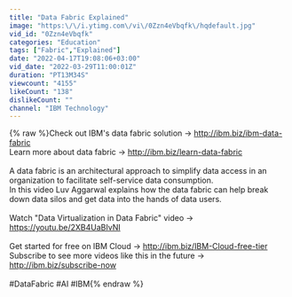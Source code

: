 ```yaml
---
title: "Data Fabric Explained"
image: "https:\/\/i.ytimg.com\/vi\/0Zzn4eVbqfk\/hqdefault.jpg"
vid_id: "0Zzn4eVbqfk"
categories: "Education"
tags: ["Fabric","Explained"]
date: "2022-04-17T19:08:06+03:00"
vid_date: "2022-03-29T11:00:01Z"
duration: "PT13M34S"
viewcount: "4155"
likeCount: "138"
dislikeCount: ""
channel: "IBM Technology"
---
```

{% raw %}Check out IBM's data fabric solution → <a rel="nofollow" target="blank" href="http://ibm.biz/ibm-data-fabric">http://ibm.biz/ibm-data-fabric</a><br />Learn more about data fabric → <a rel="nofollow" target="blank" href="http://ibm.biz/learn-data-fabric">http://ibm.biz/learn-data-fabric</a><br /><br />A data fabric is an architectural approach to simplify data access in an organization to facilitate self-service data consumption.<br />In this video Luv Aggarwal explains how the data fabric can help break down data silos and get data into the hands of data users. <br /><br />Watch &quot;Data Virtualization in Data Fabric&quot; video → <a rel="nofollow" target="blank" href="https://youtu.be/2XB4UaBIvNI">https://youtu.be/2XB4UaBIvNI</a><br /><br />Get started for free on IBM Cloud → <a rel="nofollow" target="blank" href="http://ibm.biz/IBM-Cloud-free-tier">http://ibm.biz/IBM-Cloud-free-tier</a><br />Subscribe to see more videos like this in the future → <a rel="nofollow" target="blank" href="http://ibm.biz/subscribe-now">http://ibm.biz/subscribe-now</a><br /><br />#DataFabric #AI #IBM{% endraw %}

